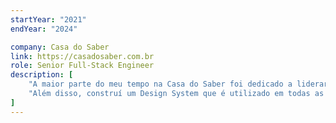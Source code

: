 ```yaml
---
startYear: "2021"
endYear: "2024"

company: Casa do Saber
link: https://casadosaber.com.br
role: Senior Full-Stack Engineer
description: [
    "A maior parte do meu tempo na Casa do Saber foi dedicado a liderar o desenvolvimento da plataforma de streaming para diversas plataformas, incluindo móvel, web e TV.",
    "Além disso, construí um Design System que é utilizado em todas as aplicações, incluindo páginas de vendas, e o próprio site.",
]
---
```

